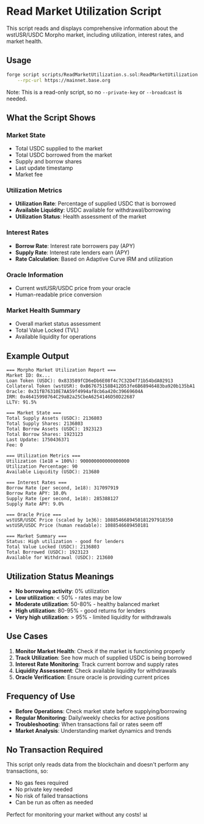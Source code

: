 # Read Market Utilization Script

This script reads and displays comprehensive information about the wstUSR/USDC Morpho market, including utilization, interest rates, and market health.

## Usage

```bash
forge script scripts/ReadMarketUtilization.s.sol:ReadMarketUtilization \
    --rpc-url https://mainnet.base.org
```

Note: This is a read-only script, so no `--private-key` or `--broadcast` is needed.

## What the Script Shows

### Market State
- Total USDC supplied to the market
- Total USDC borrowed from the market
- Supply and borrow shares
- Last update timestamp
- Market fee

### Utilization Metrics
- **Utilization Rate**: Percentage of supplied USDC that is borrowed
- **Available Liquidity**: USDC available for withdrawal/borrowing
- **Utilization Status**: Health assessment of the market

### Interest Rates
- **Borrow Rate**: Interest rate borrowers pay (APY)
- **Supply Rate**: Interest rate lenders earn (APY)
- **Rate Calculation**: Based on Adaptive Curve IRM and utilization

### Oracle Information
- Current wstUSR/USDC price from your oracle
- Human-readable price conversion

### Market Health Summary
- Overall market status assessment
- Total Value Locked (TVL)
- Available liquidity for operations

## Example Output

```
=== Morpho Market Utilization Report ===
Market ID: 0x...
Loan Token (USDC): 0x833589fCD6eDb6E08f4c7C32D4f71b54bdA02913
Collateral Token (wstUSR): 0xB67675158B412D53fe6B68946483ba920b135bA1
Oracle: 0x31fB76310E7AA59f4994af8cb6a420c39669604A
IRM: 0x46415998764C29aB2a25CbeA6254146D50D22687
LLTV: 91.5%

=== Market State ===
Total Supply Assets (USDC): 2136803
Total Supply Shares: 2136803
Total Borrow Assets (USDC): 1923123
Total Borrow Shares: 1923123
Last Update: 1750436371
Fee: 0

=== Utilization Metrics ===
Utilization (1e18 = 100%): 900000000000000000
Utilization Percentage: 90
Available Liquidity (USDC): 213680

=== Interest Rates ===
Borrow Rate (per second, 1e18): 317097919
Borrow Rate APY: 10.0%
Supply Rate (per second, 1e18): 285388127
Supply Rate APY: 9.0%

=== Oracle Price ===
wstUSR/USDC Price (scaled by 1e36): 1088546689450181297918350
wstUSR/USDC Price (human readable): 1088546689450181

=== Market Summary ===
Status: High utilization - good for lenders
Total Value Locked (USDC): 2136803
Total Borrowed (USDC): 1923123
Available for Withdrawal (USDC): 213680
```

## Utilization Status Meanings

- **No borrowing activity**: 0% utilization
- **Low utilization**: < 50% - rates may be low
- **Moderate utilization**: 50-80% - healthy balanced market
- **High utilization**: 80-95% - good returns for lenders
- **Very high utilization**: > 95% - limited liquidity for withdrawals

## Use Cases

1. **Monitor Market Health**: Check if the market is functioning properly
2. **Track Utilization**: See how much of supplied USDC is being borrowed
3. **Interest Rate Monitoring**: Track current borrow and supply rates
4. **Liquidity Assessment**: Check available liquidity for withdrawals
5. **Oracle Verification**: Ensure oracle is providing current prices

## Frequency of Use

- **Before Operations**: Check market state before supplying/borrowing
- **Regular Monitoring**: Daily/weekly checks for active positions
- **Troubleshooting**: When transactions fail or rates seem off
- **Market Analysis**: Understanding market dynamics and trends

## No Transaction Required

This script only reads data from the blockchain and doesn't perform any transactions, so:
- No gas fees required
- No private key needed
- No risk of failed transactions
- Can be run as often as needed

Perfect for monitoring your market without any costs! 📊
